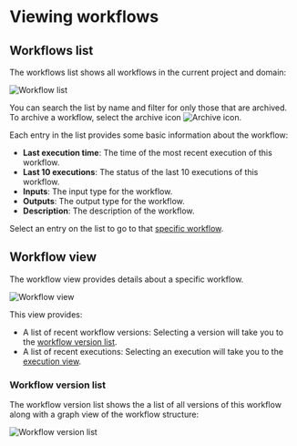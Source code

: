 # Viewing workflows

## Workflows list

The workflows list shows all workflows in the current project and domain:

![Workflow list](/_static/images/workflow-list.png)

You can search the list by name and filter for only those that are archived.
To archive a workflow, select the archive icon ![Archive icon](/_static/images/archive-icon.png).

Each entry in the list provides some basic information about the workflow:

* **Last execution time**:
The time of the most recent execution of this workflow.
* **Last 10 executions**:
The status of the last 10 executions of this workflow.
* **Inputs**:
The input type for the workflow.
* **Outputs**:
The output type for the workflow.
* **Description**:
 The description of the workflow.

Select an entry on the list to go to that [specific workflow](#workflow-view).

## Workflow view

The workflow view provides details about a specific workflow.

![Workflow view](/_static/images/workflow-view.png)

This view provides:
* A list of recent workflow versions:
  Selecting a version will take you to the [workflow version list](#workflow-version-list).
* A list of recent executions:
  Selecting an execution will take you to the [execution view](./viewing-workflow-executions).

### Workflow version list

The workflow version list shows the  a list of all versions of this workflow along with a graph view of the workflow structure:

![Workflow version list](/_static/images/workflow-version-list.png)
